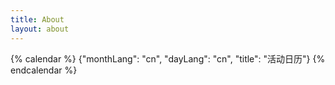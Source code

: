```yaml
---
title: About
layout: about
---
```


{% calendar %}
{"monthLang": "cn", "dayLang": "cn", "title": "活动日历"}
{% endcalendar %}